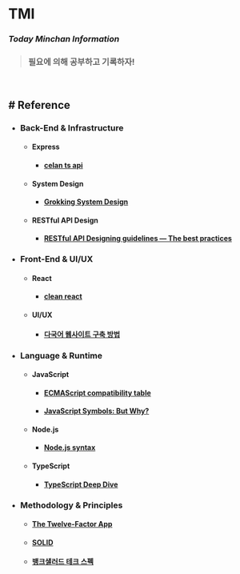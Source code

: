 # TMI

### _Today Minchan Information_

> ### 필요에 의해 공부하고 기록하자!

<br>

## # Reference

- ### Back-End & Infrastructure

  - #### Express

    - #### [celan ts api](https://github.com/rmanguinho/clean-ts-api)

  - #### System Design

    - #### [Grokking System Design](https://github.com/Jeevan-kumar-Raj/Grokking-System-Design)

  - #### RESTful API Design

    - #### [RESTful API Designing guidelines — The best practices](https://hackernoon.com/restful-api-designing-guidelines-the-best-practices-60e1d954e7c9)

- ### Front-End & UI/UX

  - #### React

    - #### [clean react](https://github.com/rmanguinho/clean-react)

  - #### UI/UX
    - #### [다국어 웹사이트 구축 방법](https://www.lionbridge.com/ko/blog/translation-localization/9-essential-elements-intelligent-multilingual-website-design/)

- ### Language & Runtime

  - #### JavaScript

    - #### [ECMAScript compatibility table](https://kangax.github.io/)
    - #### [JavaScript Symbols: But Why?](https://medium.com/intrinsic-blog/javascript-symbols-but-why-6b02768f4a5c)

  - #### Node.js

    - #### [Node.js syntax](https://node.green/)

  - #### TypeScript

    - #### [TypeScript Deep Dive](https://radlohead.gitbook.io/typescript-deep-dive/)

- ### Methodology & Principles

  - #### [The Twelve-Factor App](https://12factor.net/)
  - #### [SOLID](https://en.wikipedia.org/wiki/SOLID)
  - #### [뱅크샐러드 테크 스펙](https://blog.banksalad.com/tech/we-work-by-tech-spec/)
